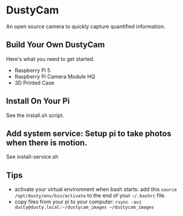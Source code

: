 # DustyCam

An open source camera to quickly capture quantified information. 


## Build Your Own DustyCam
Here's what you need to get started.

- Raspberry Pi 5
- Raspberry Pi Camera Module HQ
- 3D Printed Case


## Install On Your Pi

See the install.sh script.

## Add system service: Setup pi to take photos when there is motion.

See install-service.sh


## Tips

* activate your virtual environment when bash starts: add this `source /opt/dusty/env/bin/activate` to the end of your `~/.bashrc` file. 
* copy files from your pi to your computer: `rsync -avz dusty@dusty.local:~/dustycam_images ~/dustycam_images`
